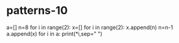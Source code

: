 # patterns-10
    
a=[]
n=8
for i in range(2):
  x=[]
  for i in range(2):
    x.append(n)
    n=n-1
  a.append(x)
for i in a:
  print(*i,sep=" ")

